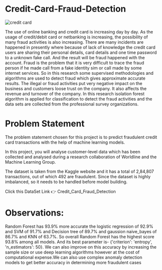 # Credit-Card-Fraud-Detection

![credit card](https://github.com/user-attachments/assets/03f74b11-586a-48a6-9114-2eb28c752fbb)

The use of online banking and credit card is increasing day by day. As the usage of credit/debit card or netbanking is increasing, the possibility of many fraud activities is also increasing. There are many incidents are happened in presently where because of lack of knowledge the credit card users are sharing their personal details, card details and one time password to a unknown fake call. And the result will be fraud happened with the account. Fraud is the problem that it is very difficult to trace the fraud person if he made call from a fake identity sim or call made by some internet services. So in this research some supervised methodologies and algorithms are used to detect fraud which gives approximate accurate results. The illegal or fraud activities put very negative impact on the business and customers loose trust on the company. It also affects the revenue and turnover of the company. In this research isolation forest algorithm is applied for classification to detect the fraud activities and the data sets are collected from the professional survey organizations.

# Problem Statement
The problem statement chosen for this project is to predict fraudulent credit card transactions with the help of machine learning models.

In this project, you will analyse customer-level data which has been collected and analysed during a research collaboration of Worldline and the Machine Learning Group.

The dataset is taken from the Kaggle website and it has a total of 2,84,807 transactions, out of which 492 are fraudulent. Since the dataset is highly imbalanced, so it needs to be handled before model building.

Click this DataSet Link 👉 Credit_Card_Fraud_Detection

# Observations:

Random Forest has 93.9% more accurate the logistic regression of 92.9% and SVM of 91.7% and Decision tree of 89.7% and gaussion naive_bayes of 86.7% and KNN of 63.7%.
So overall Random Forest has the highest score 93.8% among all models. And its best parameter is- {'criterion': 'entropy', 'n_estimators': 50}.
We can also improve on this accuracy by increasing the sample size or use deep learning algorithms however at the cost of computational expense.We can also use complex anomaly detection models to get better accuracy in determining more fraudulent cases

